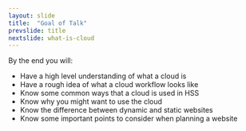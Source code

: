 ```yaml
---
layout: slide
title:  "Goal of Talk"
prevslide: title
nextslide: what-is-cloud
---
```


By the end you will:
* Have a high level understanding of what a cloud is
* Have a rough idea of what a cloud workflow looks like
* Know some common ways that a cloud is used in HSS
* Know why you might want to use the cloud
* Know the difference between dynamic and static websites
* Know some important points to consider when planning a website
